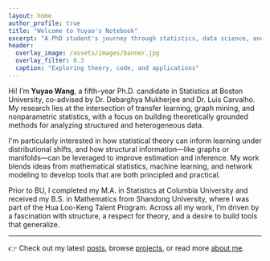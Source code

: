 ```yaml
---
layout: home
author_profile: true
title: "Welcome to Yuyao's Notebook"
excerpt: "A PhD student's journey through statistics, data science, and machine learning."
header:
  overlay_image: /assets/images/banner.jpg
  overlay_filter: 0.3
  caption: "Exploring theory, code, and applications"
---
```


Hi! I’m **Yuyao Wang**, a fifth-year Ph.D. candidate in Statistics at Boston University, co-advised by Dr. Debarghya Mukherjee and Dr. Luis Carvalho. My research lies at the intersection of transfer learning, graph mining, and nonparametric statistics, with a focus on building theoretically grounded methods for analyzing structured and heterogeneous data.

I'm particularly interested in how statistical theory can inform learning under distributional shifts, and how structural information—like graphs or manifolds—can be leveraged to improve estimation and inference. My work blends ideas from mathematical statistics, machine learning, and network modeling to develop tools that are both principled and practical.

Prior to BU, I completed my M.A. in Statistics at Columbia University and received my B.S. in Mathematics from Shandong University, where I was part of the Hua Loo-Keng Talent Program. Across all my work, I’m driven by a fascination with structure, a respect for theory, and a desire to build tools that generalize.


---

👉 Check out my latest [posts](/blog/), browse [projects](/projects/), or read more [about me](/about/).
